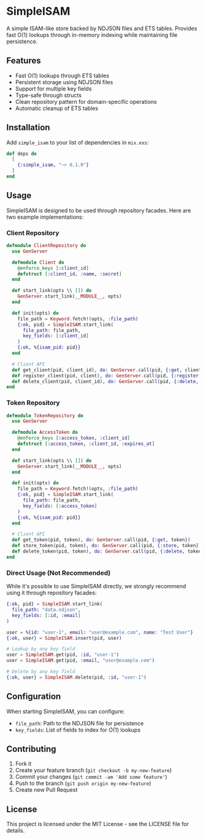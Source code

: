 # SimpleISAM

A simple ISAM-like store backed by NDJSON files and ETS tables. Provides fast O(1) lookups through in-memory indexing while maintaining file persistence.

## Features

- Fast O(1) lookups through ETS tables
- Persistent storage using NDJSON files
- Support for multiple key fields
- Type-safe through structs
- Clean repository pattern for domain-specific operations
- Automatic cleanup of ETS tables

## Installation

Add `simple_isam` to your list of dependencies in `mix.exs`:

```elixir
def deps do
  [
    {:simple_isam, "~> 0.1.0"}
  ]
end
```

## Usage

SimpleISAM is designed to be used through repository facades. Here are two example implementations:

### Client Repository

```elixir
defmodule ClientRepository do
  use GenServer

  defmodule Client do
    @enforce_keys [:client_id]
    defstruct [:client_id, :name, :secret]
  end

  def start_link(opts \\ []) do
    GenServer.start_link(__MODULE__, opts)
  end

  def init(opts) do
    file_path = Keyword.fetch!(opts, :file_path)
    {:ok, pid} = SimpleISAM.start_link(
      file_path: file_path,
      key_fields: [:client_id]
    )
    {:ok, %{isam_pid: pid}}
  end

  # Client API
  def get_client(pid, client_id), do: GenServer.call(pid, {:get, client_id})
  def register_client(pid, client), do: GenServer.call(pid, {:register, client})
  def delete_client(pid, client_id), do: GenServer.call(pid, {:delete, client_id})
end
```

### Token Repository

```elixir
defmodule TokenRepository do
  use GenServer

  defmodule AccessToken do
    @enforce_keys [:access_token, :client_id]
    defstruct [:access_token, :client_id, :expires_at]
  end

  def start_link(opts \\ []) do
    GenServer.start_link(__MODULE__, opts)
  end

  def init(opts) do
    file_path = Keyword.fetch!(opts, :file_path)
    {:ok, pid} = SimpleISAM.start_link(
      file_path: file_path,
      key_fields: [:access_token]
    )
    {:ok, %{isam_pid: pid}}
  end

  # Client API
  def get_token(pid, token), do: GenServer.call(pid, {:get, token})
  def store_token(pid, token), do: GenServer.call(pid, {:store, token})
  def delete_token(pid, token), do: GenServer.call(pid, {:delete, token})
end
```

### Direct Usage (Not Recommended)

While it's possible to use SimpleISAM directly, we strongly recommend using it through repository facades:

```elixir
{:ok, pid} = SimpleISAM.start_link(
  file_path: "data.ndjson",
  key_fields: [:id, :email]
)

user = %{id: "user-1", email: "user@example.com", name: "Test User"}
{:ok, user} = SimpleISAM.insert(pid, user)

# Lookup by any key field
user = SimpleISAM.get(pid, :id, "user-1")
user = SimpleISAM.get(pid, :email, "user@example.com")

# Delete by any key field
{:ok, user} = SimpleISAM.delete(pid, :id, "user-1")
```

## Configuration

When starting SimpleISAM, you can configure:

- `file_path`: Path to the NDJSON file for persistence
- `key_fields`: List of fields to index for O(1) lookups

## Contributing

1. Fork it
2. Create your feature branch (`git checkout -b my-new-feature`)
3. Commit your changes (`git commit -am 'Add some feature'`)
4. Push to the branch (`git push origin my-new-feature`)
5. Create new Pull Request

## License

This project is licensed under the MIT License - see the LICENSE file for details.

